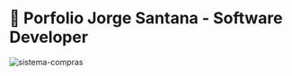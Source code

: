 # 💼 Porfolio Jorge Santana - Software Developer

![sistema-compras](https://github.com/Jorisanlo27/porfolio/blob/main/public/projects/porfolio.jpeg)